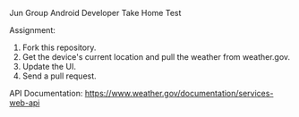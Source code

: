 Jun Group Android Developer Take Home Test

Assignment:
1. Fork this repository.
2. Get the device's current location and pull the weather from weather.gov. 
3. Update the UI.  
4. Send a pull request.

API Documentation:
https://www.weather.gov/documentation/services-web-api

